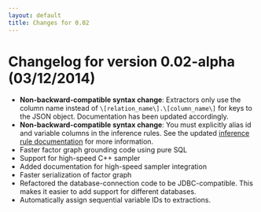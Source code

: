```yaml
---
layout: default
title: Changes for 0.02
---
```


# Changelog for version 0.02-alpha (03/12/2014)

- **Non-backward-compatible syntax change**: Extractors only use the column name
  instead of `\[relation_name\].\[column_name\]` for keys to the JSON object.
  Documentation has been updated accordingly.
- **Non-backward-compatible syntax change**: You must explicitly alias id and
  variable columns in the inference rules. See the updated [inference rule
  documentation](../inference_rules.md) for more information.
- Faster factor graph grounding code using pure SQL
- Support for high-speed C++ sampler
- Added documentation for high-speed sampler integration
- Faster serialization of factor graph
- Refactored the database-connection code to be JDBC-compatible. This makes it
  easier to add support for different databases.
- Automatically assign sequential variable IDs to extractions.

